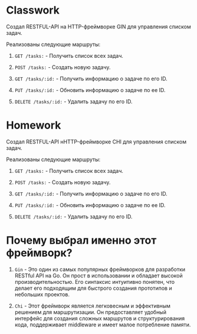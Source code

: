 # Classwork

Создал RESTFUL-API на HTTP-фреймворке GIN для управления списком задач. 

Реализованы следующие маршруты:

1) `GET /tasks:` - Получить список всех задач.

2) `POST /tasks:` - Создать новую задачу.

3) `GET /tasks/:id:` - Получить информацию о задаче по его ID.

4) `PUT /tasks/:id:` - Обновить информацию о задаче по ее ID.

5) `DELETE /tasks/:id:` - Удалить задачу по его ID.

# Homework 

Создал RESTFUL-API нHTTP-фреймворке CHI для управления списком задач. 

Реализованы следующие маршруты:

1) `GET /tasks:` - Получить список всех задач.

2) `POST /tasks:` - Создать новую задачу.

3) `GET /tasks/:id:` - Получить информацию о задаче по его ID.

4) `PUT /tasks/:id:` - Обновить информацию о задаче по ее ID.

5) `DELETE /tasks/:id:` - Удалить задачу по его ID.

# Почему выбрал именно этот фреймворк?

1) `Gin` - Это один из самых популярных фреймворков для разработки RESTful API на Go. Он прост в использовании и обладает высокой производительностью. Его синтаксис интуитивно понятен, что делает его подходящим для быстрого создания прототипов и небольших проектов.

2) `Chi` - Этот фреймворк является легковесным и эффективным решением для маршрутизации. Он предоставляет удобный интерфейс для создания сложных маршрутов и структурирования кода, поддерживает middleware и имеет малое потребление памяти.

